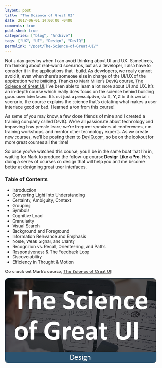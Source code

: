 ```yaml
---
layout: post
title: "The Science of Great UI"
date: 2017-06-01 14:00:00 -0400
comments: true
published: true
categories: ["blog", "Archive"]
tags: ["UX", "UI", "Design", "DevIQ"]
permalink: "/post/The-Science-of-Great-UI/"
---
```

<!-- more -->


<p>Not a day goes by when I can avoid thinking about UI and UX. Sometimes, I’m thinking about real-world scenarios, but as a developer, I also have to consider it in the applications that I build. As developers, we really cannot avoid it, even when there’s someone else in charge of the UI/UX of the application we’re building. Thanks to Mark Miller’s DevIQ course, <a href="http://app.deviq.com/courses/the-science-of-great-ui" target="_blank">The Science of Great UI</a>, I’ve been able to learn a lot more about UI and UX. It’s an in-depth course which really does focus on the science behind building good user interfaces. It’s not just a prescriptive, do X, Y, Z in this certain scenario, the course explains the science that’s dictating what makes a user interface good or bad. I learned a ton from this course!</p> <p>As some of you may know, a few close friends of mine and I created a training company called DevIQ. We’re all passionate about technology and improving how people learn; we’re frequent speakers at conferences, run training workshops, and mentor other technology experts. As we create new courses, we’ll be posting them to <a href="http://deviq.com/" target="_blank">DevIQ.com</a>, so be on the lookout for more great courses all the time!</p> <p>So once you’ve watched this course, you’ll be in the same boat that I’m in, waiting for Mark to produce the follow-up course <strong>Design Like a Pro</strong>. He’s doing a series of courses on design that will help you and me become better at designing great user interfaces.</p> <h3>Table of Contents</h3> <ul> <li>Introduction  <li>Converting Light Into Understanding  <li>Certainty, Ambiguity, Context  <li>Grouping  <li>Symbols  <li>Cognitive Load  <li>Granularity  <li>Visual Search  <li>Background and Foreground  <li>Information Relevance and Emphasis  <li>Noise, Weak Signal, and Clarity  <li>Recognition vs. Recall, Orienteering, and Paths  <li>Responsiveness &amp; The Feedback Loop  <li>Discoverability  <li>Efficiency in Thought &amp; Motion </li></ul> <p>Go check out Mark’s course, <a href="http://app.deviq.com/courses/the-science-of-great-ui" target="_blank">The Science of Great UI</a>!</p> <p><a href="http://app.deviq.com/courses/the-science-of-great-ui" target="_blank"><img title="ScienceOfGreatUIThumb" style="border-left-width: 0px; border-right-width: 0px; background-image: none; border-bottom-width: 0px; padding-top: 0px; padding-left: 0px; display: inline; padding-right: 0px; border-top-width: 0px" border="0" alt="ScienceOfGreatUIThumb" src="/images/files/ScienceOfGreatUIThumb.png" width="500" height="280"></a></p>

